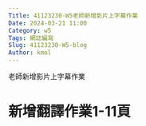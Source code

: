 ```yaml
---
Title: 41123230-W5老師新增影片上字幕作業
Date: 2024-03-21 11:00
Category: w5
Tags: 網誌編寫
Slug: 41123230-W5-blog
Author: kmol
---
```


老師新增影片上字幕作業

<!-- PELICAN_END_SUMMARY -->
# 新增翻譯作業1-11頁

